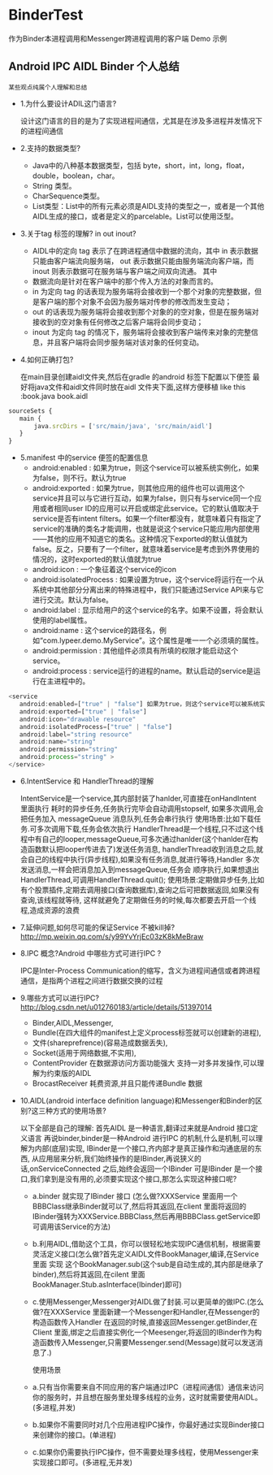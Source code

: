 # BinderTest
作为Binder本进程调用和Messenger跨进程调用的客户端 Demo 示例


## Android IPC AIDL Binder 个人总结

`某些观点纯属个人理解和总结`

* 1.为什么要设计ADIL这门语言?

    设计这门语言的目的是为了实现进程间通信，尤其是在涉及多进程并发情况下的进程间通信

* 2.支持的数据类型?

  * Java中的八种基本数据类型，包括 byte，short，int，long，float，double，boolean，char。
  * String 类型。
  * CharSequence类型。
  * List类型：List中的所有元素必须是AIDL支持的类型之一，或者是一个其他AIDL生成的接口，或者是定义的parcelable。List可以使用泛型。

* 3.关于tag 标签的理解? in out inout?

  * AIDL中的定向 tag 表示了在跨进程通信中数据的流向，其中 in 表示数据只能由客户端流向服务端， out 表示数据只能由服务端流向客户端，而 inout 则表示数据可在服务端与客户端之间双向流通。
其中
  * 数据流向是针对在客户端中的那个传入方法的对象而言的。
  * in 为定向 tag 的话表现为服务端将会接收到一个那个对象的完整数据，但是客户端的那个对象不会因为服务端对传参的修改而发生变动；
  * out 的话表现为服务端将会接收到那个对象的的空对象，但是在服务端对接收到的空对象有任何修改之后客户端将会同步变动；
  * inout 为定向 tag 的情况下，服务端将会接收到客户端传来对象的完整信息，并且客户端将会同步服务端对该对象的任何变动。

* 4.如何正确打包?

    在main目录创建aidl文件夹,然后在gradle 的android 标签下配置以下便签
 最好将java文件和aidl文件同时放在aidl 文件夹下面,这样方便移植 like this :book.java book.aidl
 ```JavaScript
sourceSets {
    main {
        java.srcDirs = ['src/main/java', 'src/main/aidl']
    }
}
```
* 5.manifest 中的service 便签的配置信息
   * android:enabled : 如果为true，则这个service可以被系统实例化，如果为false，则不行。默认为true
   * android:exported : 如果为true，则其他应用的组件也可以调用这个service并且可以与它进行互动，如果为false，则只有与service同一个应用或者相同user ID的应用可以开启或绑定此service。它的默认值取决于service是否有intent filters。如果一个filter都没有，就意味着只有指定了service的准确的类名才能调用，也就是说这个service只能应用内部使用——其他的应用不知道它的类名。这种情况下exported的默认值就为false。反之，只要有了一个filter，就意味着service是考虑到外界使用的情况的，这时exported的默认值就为true
   * android:icon : 一个象征着这个service的icon
   * android:isolatedProcess : 如果设置为true，这个service将运行在一个从系统中其他部分分离出来的特殊进程中，我们只能通过Service API来与它进行交流。默认为false。
   * android:label : 显示给用户的这个service的名字。如果不设置，将会默认使用<application>的label属性。
   * android:name : 这个service的路径名，例如“com.lypeer.demo.MyService”。这个属性是唯一一个必须填的属性。
   * android:permission : 其他组件必须具有所填的权限才能启动这个service。
   * android:process : service运行的进程的name。默认启动的service是运行在主进程中的。
 ```JavaScript
<service
    android:enabled=["true" | "false"] 如果为true，则这个service可以被系统实例化，如果为false，则不行。默认为true
    android:exported=["true" | "false"]
    android:icon="drawable resource"
    android:isolatedProcess=["true" | "false"]
    android:label="string resource"
    android:name="string"
    android:permission="string"
    android:process="string" >
</service>
```


* 6.IntentService 和 HandlerThread的理解

    IntentService是一个service,其内部封装了hanlder,可直接在onHandIntent 里面执行 耗时的异步任务,任务执行完毕会自动调用stopself,
如果多次调用,会把任务加入 messageQueue 消息队列,任务会串行执行 
使用场景:比如下载任务.可多次调用下载,任务会依次执行
HandlerThread是一个线程,只不过这个线程中有自己的looper,messageQueue,可多次通过hanlder(这个hanlder在构造函数默认把looper传进去了)发送任务消息,
handlerThread收到消息之后,就会自己的线程中执行(异步线程),如果没有任务消息,就进行等待,Handler 多次发送消息,一样会把消息加入到messageQueue,任务会
顺序执行,如果想退出HandlerThread,可调用HandlerThread.quit();
使用场景:定期做异步任务,比如有个股票插件,定期去调用接口(查询数据库),查询之后可把数据返回,如果没有查询,该线程就等待,
这样就避免了定期做任务的时候,每次都要去开启一个线程,造成资源的浪费


* 7.延伸问题,如何尽可能的保证Service 不被kill掉?
    http://mp.weixin.qq.com/s/y99YvYrjEc03zK8kMeBraw

* 8.IPC 概念?Android 中哪些方式可进行IPC ?

    IPC是Inter-Process Communication的缩写，含义为进程间通信或者跨进程通信，是指两个进程之间进行数据交换的过程

* 9.哪些方式可以进行IPC? http://blog.csdn.net/u012760183/article/details/51397014

   * Binder,AIDL,Messenger,
   * Bundle(在四大组件的manifest上定义process标签就可以创建新的进程),
   * 文件(shareprefrence)(容易造成数据丢失),
   * Socket(适用于网络数据,不实用),
   * ContentProvider 在数据源访问方面功能强大 支持一对多并发操作,可以理解为约束版的AIDL
   * BrocastReceiver 耗费资源,并且只能传递Bundle 数据

* 10.AIDL(android interface definition language)和Messenger和Binder的区别?这三种方式的使用场景?

    以下全部是自己的理解:
    首先AIDL 是一种语言,翻译过来就是Android 接口定义语言
    再说binder,binder是一种Android 进行IPC 的机制,什么是机制,可以理解为内部(底层)实现,
    IBinder是一个接口,齐内部才是真正操作和沟通底层的东西,
    从应用层来分析,我们始终操作的是IBinder,再说狭义的话,onServiceConnected 之后,始终会返回一个IBinder
    可是IBinder 是一个接口,我们拿到是没有用的,必须要实现这个接口,那怎么实现这种接口呢?

  * a.binder 就实现了IBinder 接口 (怎么做?XXXService  里面用一个BBBClass继承Binder就可以了,然后将其返回,在client 里面将返回的IBinder强转为XXXService.BBBClass,然后再用BBBClass.getService即可调用该Service的方法)

  * b.利用AIDL,借助这个工具，你可以很轻松地实现IPC通信机制，根据需要灵活定义接口(怎么做?首先定义AIDL文件BookManager,编译,在Service里面 实现 这个BookManager.sub(这个sub是自动生成的,其内部是继承了binder),然后将其返回,在cilent 里面 BookManager.Stub.asInterface(Ibinder)即可)

  * c.使用Messenger,Messenger对AIDL做了封装.可以更简单的做IPC.(怎么做?在XXXService 里面新建一个Messenger和Handler,在Messenger的构造函数传入Handler
在返回的时候,直接返回Messenger.getBinder,在Client 里面,绑定之后直接实例化一个Meesenger,将返回的IBinder作为构造函数传入Messenger,只需要Messenger.send(Message)就可以发送消息了.)

    使用场景

  * a.只有当你需要来自不同应用的客户端通过IPC（进程间通信）通信来访问你的服务时，并且想在服务里处理多线程的业务，这时就需要使用AIDL。(多进程,并发)
  * b.如果你不需要同时对几个应用进程IPC操作，你最好通过实现Binder接口来创建你的接口。(单进程)
  * c.如果你仍需要执行IPC操作，但不需要处理多线程，使用Messenger来实现接口即可。(多进程,无并发)


